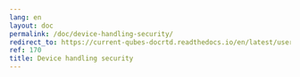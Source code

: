```yaml
---
lang: en
layout: doc
permalink: /doc/device-handling-security/
redirect_to: https://current-qubes-docrtd.readthedocs.io/en/latest/user/security-in-qubes/device-handling-security.html
ref: 170
title: Device handling security
---
```

